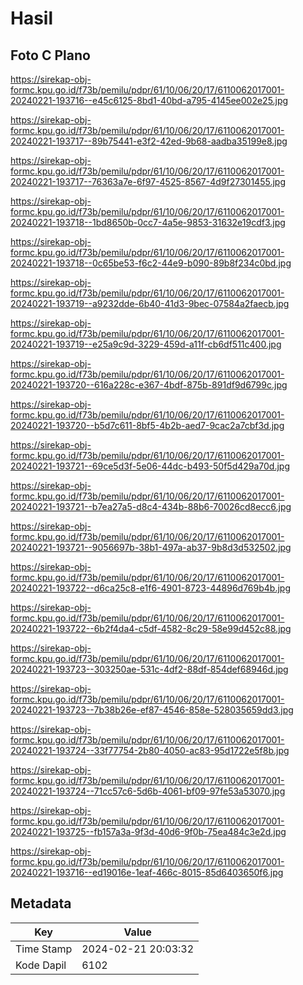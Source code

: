 # Hasil

## Foto C Plano

https://sirekap-obj-formc.kpu.go.id/f73b/pemilu/pdpr/61/10/06/20/17/6110062017001-20240221-193716--e45c6125-8bd1-40bd-a795-4145ee002e25.jpg

https://sirekap-obj-formc.kpu.go.id/f73b/pemilu/pdpr/61/10/06/20/17/6110062017001-20240221-193717--89b75441-e3f2-42ed-9b68-aadba35199e8.jpg

https://sirekap-obj-formc.kpu.go.id/f73b/pemilu/pdpr/61/10/06/20/17/6110062017001-20240221-193717--76363a7e-6f97-4525-8567-4d9f27301455.jpg

https://sirekap-obj-formc.kpu.go.id/f73b/pemilu/pdpr/61/10/06/20/17/6110062017001-20240221-193718--1bd8650b-0cc7-4a5e-9853-31632e19cdf3.jpg

https://sirekap-obj-formc.kpu.go.id/f73b/pemilu/pdpr/61/10/06/20/17/6110062017001-20240221-193718--0c65be53-f6c2-44e9-b090-89b8f234c0bd.jpg

https://sirekap-obj-formc.kpu.go.id/f73b/pemilu/pdpr/61/10/06/20/17/6110062017001-20240221-193719--a9232dde-6b40-41d3-9bec-07584a2faecb.jpg

https://sirekap-obj-formc.kpu.go.id/f73b/pemilu/pdpr/61/10/06/20/17/6110062017001-20240221-193719--e25a9c9d-3229-459d-a11f-cb6df511c400.jpg

https://sirekap-obj-formc.kpu.go.id/f73b/pemilu/pdpr/61/10/06/20/17/6110062017001-20240221-193720--616a228c-e367-4bdf-875b-891df9d6799c.jpg

https://sirekap-obj-formc.kpu.go.id/f73b/pemilu/pdpr/61/10/06/20/17/6110062017001-20240221-193720--b5d7c611-8bf5-4b2b-aed7-9cac2a7cbf3d.jpg

https://sirekap-obj-formc.kpu.go.id/f73b/pemilu/pdpr/61/10/06/20/17/6110062017001-20240221-193721--69ce5d3f-5e06-44dc-b493-50f5d429a70d.jpg

https://sirekap-obj-formc.kpu.go.id/f73b/pemilu/pdpr/61/10/06/20/17/6110062017001-20240221-193721--b7ea27a5-d8c4-434b-88b6-70026cd8ecc6.jpg

https://sirekap-obj-formc.kpu.go.id/f73b/pemilu/pdpr/61/10/06/20/17/6110062017001-20240221-193721--9056697b-38b1-497a-ab37-9b8d3d532502.jpg

https://sirekap-obj-formc.kpu.go.id/f73b/pemilu/pdpr/61/10/06/20/17/6110062017001-20240221-193722--d6ca25c8-e1f6-4901-8723-44896d769b4b.jpg

https://sirekap-obj-formc.kpu.go.id/f73b/pemilu/pdpr/61/10/06/20/17/6110062017001-20240221-193722--6b2f4da4-c5df-4582-8c29-58e99d452c88.jpg

https://sirekap-obj-formc.kpu.go.id/f73b/pemilu/pdpr/61/10/06/20/17/6110062017001-20240221-193723--303250ae-531c-4df2-88df-854def68946d.jpg

https://sirekap-obj-formc.kpu.go.id/f73b/pemilu/pdpr/61/10/06/20/17/6110062017001-20240221-193723--7b38b26e-ef87-4546-858e-528035659dd3.jpg

https://sirekap-obj-formc.kpu.go.id/f73b/pemilu/pdpr/61/10/06/20/17/6110062017001-20240221-193724--33f77754-2b80-4050-ac83-95d1722e5f8b.jpg

https://sirekap-obj-formc.kpu.go.id/f73b/pemilu/pdpr/61/10/06/20/17/6110062017001-20240221-193724--71cc57c6-5d6b-4061-bf09-97fe53a53070.jpg

https://sirekap-obj-formc.kpu.go.id/f73b/pemilu/pdpr/61/10/06/20/17/6110062017001-20240221-193725--fb157a3a-9f3d-40d6-9f0b-75ea484c3e2d.jpg

https://sirekap-obj-formc.kpu.go.id/f73b/pemilu/pdpr/61/10/06/20/17/6110062017001-20240221-193716--ed19016e-1eaf-466c-8015-85d6403650f6.jpg


## Metadata

| Key        | Value               |
| ---------- | ------------------- |
| Time Stamp | 2024-02-21 20:03:32 |
| Kode Dapil | 6102                |



